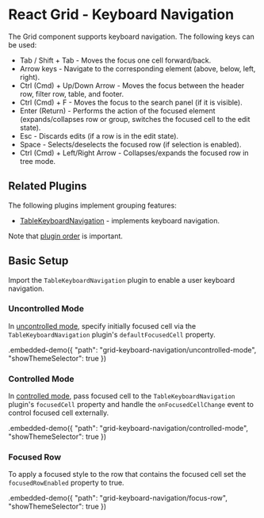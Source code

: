 # React Grid - Keyboard Navigation

The Grid component supports keyboard navigation. The following keys can be used:

- Tab / Shift + Tab - Moves the focus one cell forward/back.
- Arrow keys - Navigate to the corresponding element (above, below, left, right).
- Ctrl (Cmd) + Up/Down Arrow - Moves the focus between the header row, filter row, table, and footer.
- Ctrl (Cmd) + F - Moves the focus to the search panel (if it is visible).
- Enter (Return) - Performs the action of the focused element (expands/collapses row or group, switches the focused cell to the edit state).
- Esc - Discards edits (if a row is in the edit state).
- Space - Selects/deselects the focused row (if selection is enabled).
- Ctrl (Cmd) + Left/Right Arrow - Collapses/expands the focused row in tree mode.

## Related Plugins

The following plugins implement grouping features:

- [TableKeyboardNavigation](../reference/table-keyboard-navigation.md) - implements keyboard navigation.

Note that [plugin order](./plugin-overview.md#plugin-order) is important.

## Basic Setup

Import the `TableKeyboardNavigation` plugin to enable a user keyboard navigation.

### Uncontrolled Mode

In [uncontrolled mode](controlled-and-uncontrolled-modes.md#uncontrolled-mode), specify initially focused cell via the `TableKeyboardNavigation` plugin's `defaultFocusedCell` property.

.embedded-demo({ "path": "grid-keyboard-navigation/uncontrolled-mode", "showThemeSelector": true })

### Controlled Mode

In [controlled mode](controlled-and-uncontrolled-modes.md#controlled-mode), pass focused cell to the `TableKeyboardNavigation` plugin's `focusedCell` property and handle the `onFocusedCellChange` event to control focused cell externally.

.embedded-demo({ "path": "grid-keyboard-navigation/controlled-mode", "showThemeSelector": true })

### Focused Row

To apply a focused style to the row that contains the focused cell set the `focusedRowEnabled` property to true.

.embedded-demo({ "path": "grid-keyboard-navigation/focus-row", "showThemeSelector": true })
